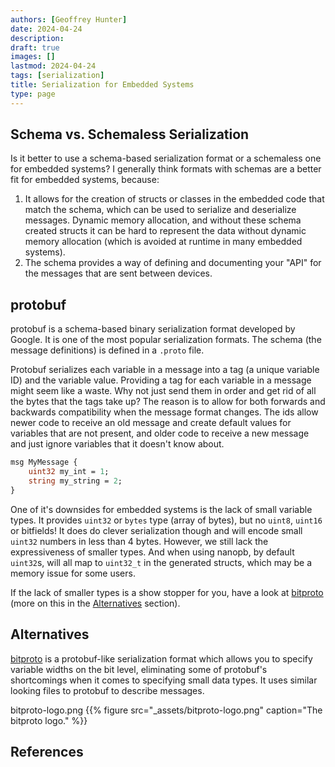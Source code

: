```yaml
---
authors: [Geoffrey Hunter]
date: 2024-04-24
description: 
draft: true
images: []
lastmod: 2024-04-24
tags: [serialization]
title: Serialization for Embedded Systems
type: page
---
```


## Schema vs. Schemaless Serialization

Is it better to use a schema-based serialization format or a schemaless one for embedded systems? I generally think formats with schemas are a better fit for embedded systems, because:

1. It allows for the creation of structs or classes in the embedded code that match the schema, which can be used to serialize and deserialize messages. Dynamic memory allocation, and without these schema created structs it can be hard to represent the data without dynamic memory allocation (which is avoided at runtime in many embedded systems).
2. The schema provides a way of defining and documenting your "API" for the messages that are sent between devices.

## protobuf

protobuf is a schema-based binary serialization format developed by Google. It is one of the most popular serialization formats. The schema (the message definitions) is defined in a `.proto` file.

Protobuf serializes each variable in a message into a tag (a unique variable ID) and the variable value. Providing a tag for each variable in a message might seem like a waste. Why not just send them in order and get rid of all the bytes that the tags take up? The reason is to allow for both forwards and backwards compatibility when the message format changes. The ids allow newer code to receive an old message and create default values for variables that are not present, and older code to receive a new message and just ignore variables that it doesn't know about.

```proto
msg MyMessage {
    uint32 my_int = 1;
    string my_string = 2;
}

```

One of it's downsides for embedded systems is the lack of small variable types. It provides `uint32` or `bytes` type (array of bytes), but no `uint8`, `uint16` or bitfields! It does do clever serialization though and will encode small `uint32` numbers in less than 4 bytes. However, we still lack the expressiveness of smaller types. And when using nanopb, by default `uint32`s, will all map to `uint32_t` in the generated structs, which may be a memory issue for some users.

If the lack of smaller types is a show stopper for you, have a look at [bitproto](https://bitproto.readthedocs.io/en/latest/) (more on this in the [Alternatives](#alternatives) section).

## Alternatives

[bitproto](https://bitproto.readthedocs.io/en/latest/) is a protobuf-like serialization format which allows you to specify variable widths on the bit level, eliminating some of protobuf's shortcomings when it comes to specifying small data types. It uses similar looking files to protobuf to describe messages.

bitproto-logo.png
{{% figure src="_assets/bitproto-logo.png" caption="The bitproto logo." %}}

## References

[^bitproto-homepage]: bitproto. _Homepage_. Retrieved 2024-04-24, from https://bitproto.readthedocs.io/en/latest/.
